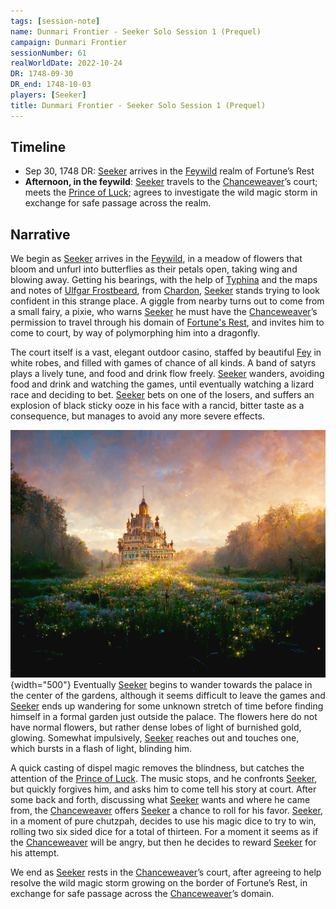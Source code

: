 ```yaml
---
tags: [session-note]
name: Dunmari Frontier - Seeker Solo Session 1 (Prequel)
campaign: Dunmari Frontier
sessionNumber: 61
realWorldDate: 2022-10-24
DR: 1748-09-30
DR_end: 1748-10-03
players: [Seeker]
title: Dunmari Frontier - Seeker Solo Session 1 (Prequel)
---
```


## Timeline

- Sep 30, 1748 DR:  [Seeker](<../../../people/pcs/dunmar-fellowship/seeker.md>) arrives in the [Feywild](<../../../cosmology/multiverse/echo-realms/feywild/feywild.md>) realm of Fortune’s Rest
- **Afternoon, in the feywild**: [Seeker](<../../../people/pcs/dunmar-fellowship/seeker.md>) travels to the [Chanceweaver](<../../../people/extraplanar-powers/prince-of-luck.md>)’s court; meets the [Prince of Luck](<../../../people/extraplanar-powers/prince-of-luck.md>); agrees to investigate the wild magic storm in exchange for safe passage across the realm.

## Narrative

We begin as [Seeker](<../../../people/pcs/dunmar-fellowship/seeker.md>) arrives in the [Feywild](<../../../cosmology/multiverse/echo-realms/feywild/feywild.md>), in a meadow of flowers that bloom and unfurl into butterflies as their petals open, taking wing and blowing away. Getting his bearings, with the help of [Typhina](<../../../people/fey/typhina.md>) and the maps and notes of [Ulfgar Frostbeard](<../../../people/dwarves/ulfgar-frostbeard.md>), from [Chardon](<../../../gazetteer/west-coast/chardonian-empire/chardon/chardon.md>), [Seeker](<../../../people/pcs/dunmar-fellowship/seeker.md>) stands trying to look confident in this strange place. A giggle from nearby turns out to come from a small fairy, a pixie, who warns [Seeker](<../../../people/pcs/dunmar-fellowship/seeker.md>) he must have the [Chanceweaver](<../../../people/extraplanar-powers/prince-of-luck.md>)’s permission to travel through his domain of [Fortune's Rest](<../../../cosmology/multiverse/echo-realms/feywild/fortune-s-rest.md>), and invites him to come to court, by way of polymorphing him into a dragonfly. 

The court itself is a vast, elegant outdoor casino, staffed by beautiful [Fey](<../../../species/children-of-the-divine/fey/fey.md>) in white robes, and filled with games of chance of all kinds. A band of satyrs plays a lively tune, and food and drink flow freely. [Seeker](<../../../people/pcs/dunmar-fellowship/seeker.md>) wanders, avoiding food and drink and watching the games, until eventually watching a lizard race and deciding to bet. [Seeker](<../../../people/pcs/dunmar-fellowship/seeker.md>) bets on one of the losers, and suffers an explosion of black sticky ooze in his face with a rancid, bitter taste as a consequence, but manages to avoid any more severe effects. 

![Prince of Luck Court](../../../assets/prince-of-luck-court.png){width="500"}
Eventually [Seeker](<../../../people/pcs/dunmar-fellowship/seeker.md>) begins to wander towards the palace in the center of the gardens, although it seems difficult to leave the games and [Seeker](<../../../people/pcs/dunmar-fellowship/seeker.md>) ends up wandering for some unknown stretch of time before finding himself in a formal garden just outside the palace. The flowers here do not have normal flowers, but rather dense lobes of light of burnished gold, glowing. Somewhat impulsively, [Seeker](<../../../people/pcs/dunmar-fellowship/seeker.md>) reaches out and touches one, which bursts in a flash of light, blinding him.

A quick casting of dispel magic removes the blindness, but catches the attention of the [Prince of Luck](<../../../people/extraplanar-powers/prince-of-luck.md>). The music stops, and he confronts [Seeker](<../../../people/pcs/dunmar-fellowship/seeker.md>), but quickly forgives him, and asks him to come tell his story at court. After some back and forth, discussing what [Seeker](<../../../people/pcs/dunmar-fellowship/seeker.md>) wants and where he came from, the [Chanceweaver](<../../../people/extraplanar-powers/prince-of-luck.md>) offers [Seeker](<../../../people/pcs/dunmar-fellowship/seeker.md>) a chance to roll for his favor. [Seeker](<../../../people/pcs/dunmar-fellowship/seeker.md>), in a moment of pure chutzpah, decides to use his magic dice to try to win, rolling two six sided dice for a total of thirteen. For a moment it seems as if the [Chanceweaver](<../../../people/extraplanar-powers/prince-of-luck.md>) will be angry, but then he decides to reward [Seeker](<../../../people/pcs/dunmar-fellowship/seeker.md>) for his attempt. 

We end as [Seeker](<../../../people/pcs/dunmar-fellowship/seeker.md>) rests in the [Chanceweaver](<../../../people/extraplanar-powers/prince-of-luck.md>)’s court, after agreeing to help resolve the wild magic storm growing on the border of Fortune’s Rest, in exchange for safe passage across the [Chanceweaver](<../../../people/extraplanar-powers/prince-of-luck.md>)’s domain. 
